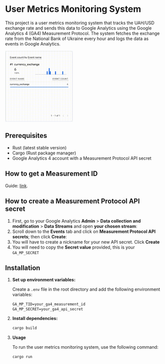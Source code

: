 # User Metrics Monitoring System

This project is a user metrics monitoring system that tracks the UAH/USD exchange rate and sends this data to Google Analytics using the Google Analytics 4 (GA4) Measurement Protocol. The system fetches the exchange rate from the National Bank of Ukraine every hour and logs the data as events in Google Analytics.

<img src="docs/currency-exchange-ga-events.gif" width="220px">

## Prerequisites

- Rust (latest stable version)
- Cargo (Rust package manager)
- Google Analytics 4 account with a Measurement Protocol API secret

## How to get a Measurement ID

Guide: [link](https://support.google.com/analytics/answer/12270356?hl=en).

## How to create a Measurement Protocol API secret

1. First, go to your Google Analytics **Admin** > **Data collection and modification** > **Data Streams** and open **your chosen stream**:
2. Scroll down to the **Events** tab and click on **Measurement Protocol API secrets**; then click **Create**:
3. You will have to create a nickname for your new API secret. Click **Create**
4. You will need to copy the **Secret value** provided, this is your `GA_MP_SECRET`

## Installation

1. **Set up environment variables:**

    Create a `.env` file in the root directory and add the following environment variables:

    ```env
    GA_MP_TID=your_ga4_measurement_id
    GA_MP_SECRET=your_ga4_api_secret
    ```

2. **Install dependencies:**

    ```sh
    cargo build
    ```

3. **Usage**

    To run the user metrics monitoring system, use the following command:

    ```sh
    cargo run
